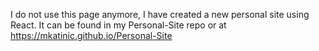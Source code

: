 I do not use this page anymore, I have created a new personal site using React. It can be found in my Personal-Site repo or at https://mkatinic.github.io/Personal-Site
